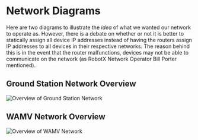 # Network Diagrams

Here are two diagrams to illustrate the *idea* of what we wanted our network to operate as. However, there is a debate on whether or not it is better to statically assign all device IP addresses instead of having the routers assign IP addresses to all devices in their respective networks. The reason behind this is in the event that the router malfunctions, devices may not be able to communicate on the network (as RobotX Network Operator Bill Porter mentioned).

## Ground Station Network Overview

![Overview of Ground Station Network](https://github.com/riplaboratory/Kanaloa/blob/master/Tutorials/Networking/Images/Ground%20Station%20Network%20Diagram.jpg)

## WAMV Network Overview

![Overview of WAMV Network](https://github.com/riplaboratory/Kanaloa/blob/master/Tutorials/Networking/Images/Ground%20Station%20Network%20Diagram.jpg)

